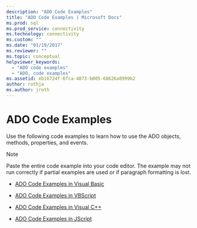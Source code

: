 ```yaml
---
description: "ADO Code Examples"
title: "ADO Code Examples | Microsoft Docs"
ms.prod: sql
ms.prod_service: connectivity
ms.technology: connectivity
ms.custom: ""
ms.date: "01/19/2017"
ms.reviewer: ""
ms.topic: conceptual
helpviewer_keywords: 
  - "ADO code examples"
  - "ADO, code examples"
ms.assetid: eb16724f-6fca-4873-b005-68626a8999b2
author: rothja
ms.author: jroth
---
```

# ADO Code Examples
Use the following code examples to learn how to use the ADO objects, methods, properties, and events.  
  
> [!NOTE]
>  Paste the entire code example into your code editor. The example may not run correctly if partial examples are used or if paragraph formatting is lost.  
  
-   [ADO Code Examples in Visual Basic](./ado-code-examples-in-visual-basic.md)  
  
-   [ADO Code Examples in VBScript](./ado-code-examples-vbscript.md)  
  
-   [ADO Code Examples in Visual C++](./ado-code-examples-in-visual-c.md)  
  
-   [ADO Code Examples in JScript](./ado-code-examples-in-microsoft-jscript.md)